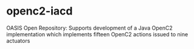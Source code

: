 # openc2-iacd
OASIS Open Repository: Supports development of a Java OpenC2 implementation which implements fifteen OpenC2 actions issued to nine actuators

